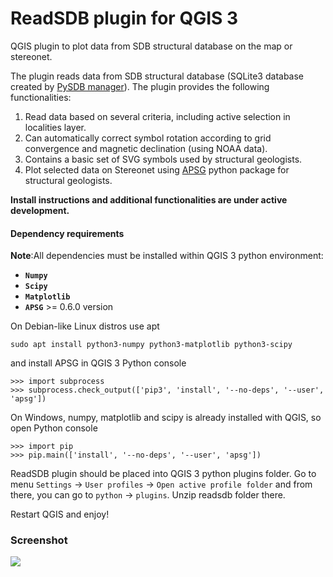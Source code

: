 # ReadSDB plugin for QGIS 3

QGIS plugin to plot data from SDB structural database on the map or stereonet.

The plugin reads data from SDB structural database (SQLite3 database created by [PySDB manager](https://github.com/ondrolexa/pysdb)).
The plugin provides the following functionalities:
1) Read data based on several criteria, including active selection in localities layer.
2) Can automatically correct symbol rotation according to grid convergence and magnetic declination (using NOAA data).
3) Contains a basic set of SVG symbols used by structural geologists.
4) Plot selected data on Stereonet using [APSG](https://github.com/ondrolexa/apsg) python package for structural geologists.

**Install instructions and additional functionalities are under active development.**

#### Dependency requirements

**Note**:All dependencies must be installed within QGIS 3 python environment:

  - **`Numpy`**
  - **`Scipy`**
  - **`Matplotlib`**
  - **`APSG`** >= 0.6.0 version

On Debian-like Linux distros use apt

    sudo apt install python3-numpy python3-matplotlib python3-scipy

and install APSG in QGIS 3 Python console

    >>> import subprocess
    >>> subprocess.check_output(['pip3', 'install', '--no-deps', '--user', 'apsg'])

On Windows, numpy, matplotlib and scipy is already installed with QGIS, so open Python console

    >>> import pip
    >>> pip.main(['install', '--no-deps', '--user', 'apsg'])

ReadSDB plugin should be placed into QGIS 3 python plugins folder.
Go to menu `Settings` -> `User profiles` -> `Open active profile folder` and from there, you can
go to `python` -> `plugins`. Unzip readsdb folder there.

Restart QGIS and enjoy!

### Screenshot

![](help/source/images/readsdb_ani.gif)

